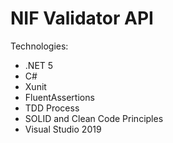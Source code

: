 # NIF Validator API

Technologies:

- .NET 5
- C#
- Xunit
- FluentAssertions
- TDD Process
- SOLID and Clean Code Principles
- Visual Studio 2019
